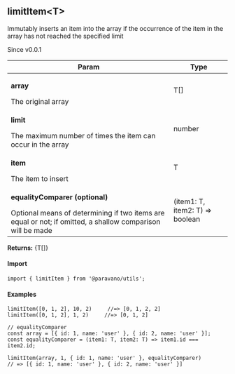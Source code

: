 <h2>limitItem&lt;T&gt;</h2>
<p>Immutably inserts an item into the array if the occurrence of the item in the array has not reached the specified limit</p>
<p>Since v0.0.1</p>
<table>
      <thead>
      <tr>
        <th>Param</th>
        <th>Type</th></tr>
      </thead>
      <tbody><tr><td><p><b>array</b></p>The original array</td><td>T[]</td></tr><tr><td><p><b>limit</b></p>The maximum number of times the item can occur in the array</td><td>number</td></tr><tr><td><p><b>item</b></p>The item to insert</td><td>T</td></tr><tr><td><p><b>equalityComparer <span>(optional)</span></b></p>Optional means of determining if two items are equal or not; if omitted, a shallow comparison will be made</td><td>(item1: T, item2: T) =&gt; boolean</td></tr></tbody>
    </table><p><b>Returns:</b> {T[]}</p>
<h4>Import</h4>

```
import { limitItem } from '@paravano/utils';
```

  <h4>Examples</h4>




```
limitItem([0, 1, 2], 10, 2)     //=> [0, 1, 2, 2]
limitItem([0, 1, 2], 1, 2)     //=> [0, 1, 2]

// equalityComparer
const array = [{ id: 1, name: 'user' }, { id: 2, name: 'user' }];
const equalityComparer = (item1: T, item2: T) => item1.id === item2.id;

limitItem(array, 1, { id: 1, name: 'user' }, equalityComparer)
// => [{ id: 1, name: 'user' }, { id: 2, name: 'user' }]
```

